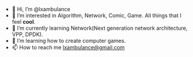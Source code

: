 - 👋 Hi, I’m @lxambulance
- 👀 I’m interested in Algorithm, Network, Comic, Game. All things that I feel **cool**.
- 🌱 I’m currently learning Network(Next generation network architecture, VPP, DPDK). 
- 💞️ I’m learning how to create computer games.
- 📫 How to reach me lxambulance@gmail.com

<!---
lxambulance/lxambulance is a ✨ special ✨ repository because its `README.md` (this file) appears on your GitHub profile.
You can click the Preview link to take a look at your changes.
--->
